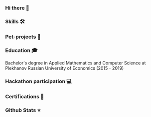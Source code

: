 ### Hi there 👋

### Skills 🛠️

### Pet-projects 🐾

### Education 🎓

Bachelor's degree in Applied Mathematics and Computer Science at Plekhanov Russian University of Economics (2015 - 2019)

### Hackathon participation 💻

### Certifications 📜

### Github Stats ⭐
